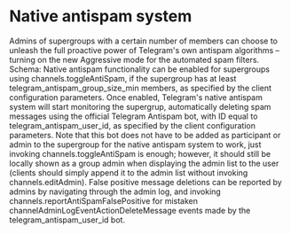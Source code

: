 # Native antispam system
Admins of supergroups with a certain number of members can choose to unleash the full proactive power of Telegram's own antispam algorithms – turning on the new Aggressive mode for the automated spam filters.
Schema:
Native antispam functionality can be enabled for supergroups using channels.toggleAntiSpam, if the supergroup has at least telegram_antispam_group_size_min members, as specified by the client configuration parameters.
Once enabled, Telegram's native antispam system will start monitoring the supergrup, automatically deleting spam messages using the official Telegram Antispam bot, with ID equal to telegram_antispam_user_id, as specified by the client configuration parameters.
Note that this bot does not have to be added as participant or admin to the supergroup for the native antispam system to work, just invoking channels.toggleAntiSpam is enough; however, it should still be locally shown as a group admin when displaying the admin list to the user (clients should simply append it to the admin list without invoking channels.editAdmin).
False positive message deletions can be reported by admins by navigating through the admin log, and invoking channels.reportAntiSpamFalsePositive for mistaken channelAdminLogEventActionDeleteMessage events made by the telegram_antispam_user_id bot.

